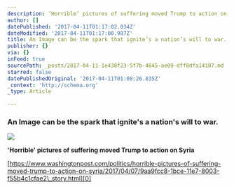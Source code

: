 ```yaml
---
description: ‘Horrible’ pictures of suffering moved Trump to action on Syria
author: []
datePublished: '2017-04-11T01:17:02.034Z'
dateModified: '2017-04-11T01:17:00.987Z'
title: An Image can be the spark that ignite’s a nation’s will to war.
publisher: {}
via: {}
inFeed: true
sourcePath: _posts/2017-04-11-1e430f23-5f7b-4645-ae09-dff8dfa14107.md
starred: false
datePublishedOriginal: '2017-04-11T01:08:26.835Z'
_context: 'http://schema.org'
_type: Article

---
```

### An Image can be the spark that ignite's a nation's will to war.
![](https://the-grid-user-content.s3-us-west-2.amazonaws.com/48c1b9c7-f2f2-416e-8126-5a0c77b3b0d3.jpg)

**'Horrible' pictures of suffering moved Trump to action on Syria**

[https://www.washingtonpost.com/politics/horrible-pictures-of-suffering-moved-trump-to-action-on-syria/2017/04/07/9aa9fcc8-1bce-11e7-8003-f55b4c1cfae2\_story.html][0]

[0]: https://www.washingtonpost.com/politics/horrible-pictures-of-suffering-moved-trump-to-action-on-syria/2017/04/07/9aa9fcc8-1bce-11e7-8003-f55b4c1cfae2_story.html